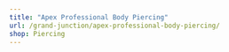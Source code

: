 ```yaml
---
title: "Apex Professional Body Piercing"
url: /grand-junction/apex-professional-body-piercing/
shop: Piercing
---
```

